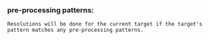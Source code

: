 ### pre-processing patterns:

```
Resolutions will be done for the current target if the target's pattern matches any pre-processing patterns.
```